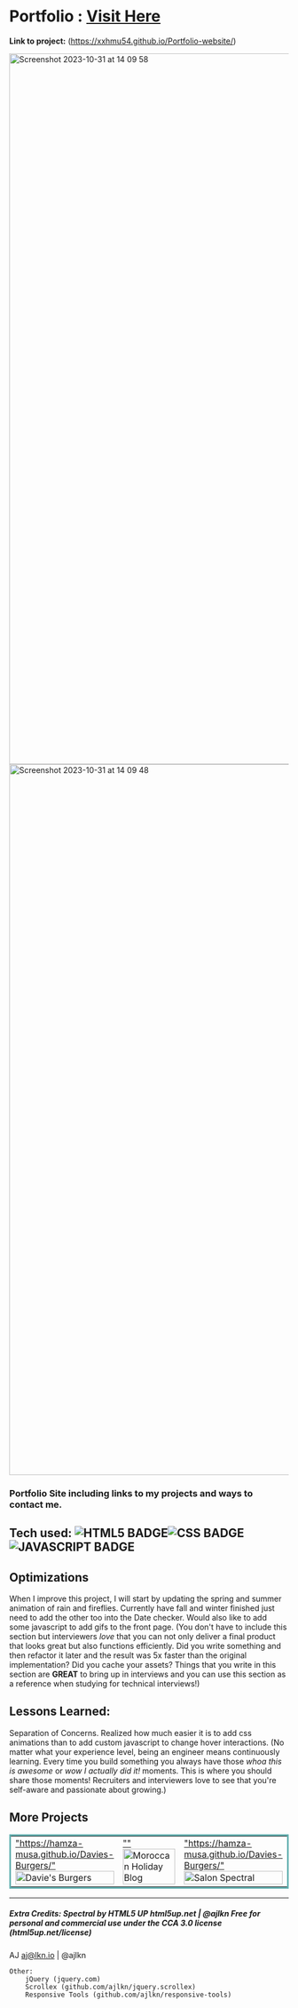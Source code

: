 # Portfolio : <a target="_blank" href="https://xxhmu54.github.io/Portfolio-website/">Visit Here</a>

**Link to project:** (https://xxhmu54.github.io/Portfolio-website/)

<img width="1280" alt="Screenshot 2023-10-31 at 14 09 58" src="https://github.com/XxHMu54/Portfolio-website/assets/98530123/1f916a51-f07e-42c8-9a01-8049baa0220c">
<br>
<img width="1280" alt="Screenshot 2023-10-31 at 14 09 48" src="https://github.com/XxHMu54/Portfolio-website/assets/98530123/3363a4f9-7cdc-4674-b238-e749b8007240">
<br>

### Portfolio Site including links to my projects and ways to contact me.

## Tech used: ![HTML5 BADGE](https://img.shields.io/static/v1?label=|&message=HTML5&color=23555f&style=plastic&logo=html5)![CSS BADGE](https://img.shields.io/static/v1?label=|&message=CSS3&color=285f65&style=plastic&logo=css3)![JAVASCRIPT BADGE](https://img.shields.io/static/v1?label=|&message=JAVASCRIPT&color=3c7f5d&style=plastic&logo=javascript)

## Optimizations

When I improve this project, I will start by updating the spring and summer animation of rain and fireflies. Currently have fall and winter finished just need to add the other too into the Date checker. Would also like to add some javascript to add gifs to the front page. (You don't have to include this section but interviewers _love_ that you can not only deliver a final product that looks great but also functions efficiently. Did you write something and then refactor it later and the result was 5x faster than the original implementation? Did you cache your assets? Things that you write in this section are **GREAT** to bring up in interviews and you can use this section as a reference when studying for technical interviews!)

## Lessons Learned:

Separation of Concerns. Realized how much easier it is to add css animations than to add custom javascript to change hover interactions. (No matter what your experience level, being an engineer means continuously learning. Every time you build something you always have those _whoa this is awesome_ or _wow I actually did it!_ moments. This is where you should share those moments! Recruiters and interviewers love to see that you're self-aware and passionate about growing.)

## More Projects

<table bordercolor="#66b2b2">
  
  <tr>
    <td width="33.3%"  style="align:center;" valign="top">
<a target="_blank" href=>"https://hamza-musa.github.io/Davies-Burgers/"</a>
        <br />
      <a target="_blank" href="https://hamza-musa.github.io/Davies-Burgers/">
            <img src="/../DaviesBurgersLocal/Davies-Burgers/assests/Davies.png" width="100%"  alt="Davie's Burgers"/>
        </a>
    </td>
    <td width="33.3%"  style="align:center;" valign="top">
<a target="_blank" href=>""</a>
        <br />
      <a target="_blank" href="https://hamza-musa.github.io/Davies-Burgers/">
            <img src="" width="100%"  alt="Moroccan Holiday Blog"/>
        </a>
    </td>
     <td width="33.3%"  style="align:center;" valign="top">
<a target="_blank" href=>"https://hamza-musa.github.io/Davies-Burgers/"</a>
        <br />
      <a target="_blank" href="https://hamza-musa.github.io/Davies-Burgers/">
            <img src="" width="100%"  alt="Salon Spectral"/>
        </a>
    </td>
  </tr>
</table>

<hr>

##### Extra Credits: Spectral by HTML5 UP html5up.net | @ajlkn Free for personal and commercial use under the CCA 3.0 license (html5up.net/license)

AJ
aj@lkn.io | @ajlkn

    Other:
    	jQuery (jquery.com)
    	Scrollex (github.com/ajlkn/jquery.scrollex)
    	Responsive Tools (github.com/ajlkn/responsive-tools)
